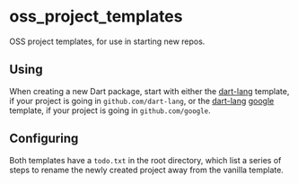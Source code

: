 # oss_project_templates

OSS project templates, for use in starting new repos.

## Using

When creating a new Dart package, start with either the
[dart-lang](https://github.com/dart-lang/oss_project_templates/tree/master/dart-github-dart-lang)
template, if your project is going in `github.com/dart-lang`, or the 
[dart-lang](https://github.com/dart-lang/oss_project_templates/tree/master/dart-github-dart-lang)
[google](https://github.com/dart-lang/oss_project_templates/tree/master/dart-github-google)
template, if your project is going in `github.com/google`.

## Configuring

Both templates have a `todo.txt` in the root directory, which list a series of steps
to rename the newly created project away from the vanilla template.
